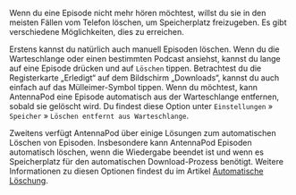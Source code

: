 Wenn du eine Episode nicht mehr hören möchtest, willst du sie in den meisten Fällen vom Telefon löschen, um Speicherplatz freizugeben. Es gibt verschiedene Möglichkeiten, dies zu erreichen.

Erstens kannst du natürlich auch manuell Episoden löschen. Wenn du die Warteschlange oder einen bestimmten Podcast ansiehst, kannst du lange auf eine Episode drücken und auf `Löschen` tippen. Betrachtest du die Registerkarte „Erledigt“ auf dem Bildschirm „Downloads“, kannst du auch einfach auf das Mülleimer-Symbol tippen. Wenn du möchtest, kann AntennaPod eine Episode automatisch aus der Warteschlange entfernen, sobald sie gelöscht wird. Du findest diese Option unter `Einstellungen` » `Speicher` » `Löschen entfernt aus Warteschlange`.

Zweitens verfügt AntennaPod über einige Lösungen zum automatischen Löschen von Episoden. Insbesondere kann AntennaPod Episoden automatisch löschen, wenn die Wiedergabe beendet ist und wenn es Speicherplatz für den automatischen Download-Prozess benötigt. Weitere Informationen zu diesen Optionen findest du im Artikel [Automatische Löschung](/de/documentation/automation/deletion).
